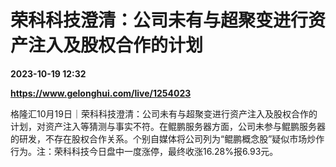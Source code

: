 # 荣科科技澄清：公司未有与超聚变进行资产注入及股权合作的计划

**2023-10-19 12:32**

**https://www.gelonghui.com/live/1254023**

格隆汇10月19日｜荣科科技澄清：公司未有与超聚变进行资产注入及股权合作的计划，对资产注入等猜测与事实不符。在鲲鹏服务器方面，公司未参与鲲鹏服务器的研发，不存在股权合作关系。个别自媒体将公司列为“鲲鹏概念股”疑似市场炒作行为。注：荣科科技今日盘中一度涨停，最终收涨16.28%报6.93元。